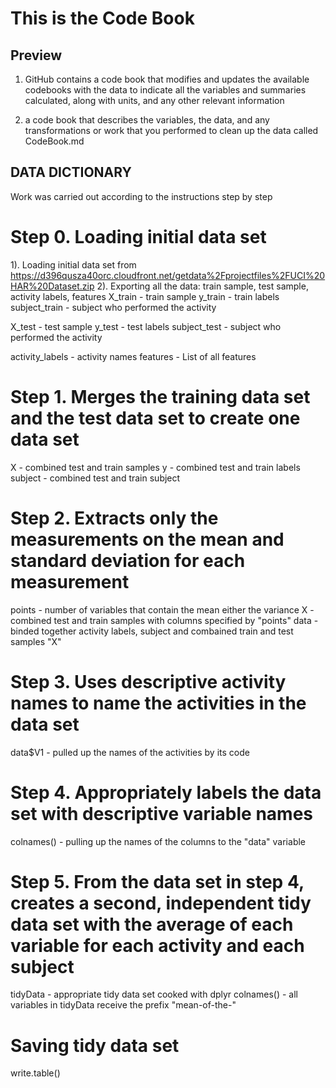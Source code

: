 # This is the Code Book
## Preview
1. GitHub contains a code book that modifies and updates the available codebooks with the data to indicate all the variables and summaries calculated, along with units, and any other relevant information

2. a code book that describes the variables, the data, and any transformations or work that you performed to clean up the data called CodeBook.md


## DATA DICTIONARY

Work was carried out according to the instructions step by step

# Step 0. Loading initial data set 
1). Loading initial data set from https://d396qusza40orc.cloudfront.net/getdata%2Fprojectfiles%2FUCI%20HAR%20Dataset.zip
2). Exporting all the data: train sample, test sample, activity labels, features
X_train - train sample
y_train - train labels 
subject_train - subject who performed the activity

X_test - test sample
y_test - test labels 
subject_test - subject who performed the activity

activity_labels - activity names
features - List of all features


# Step 1. Merges the training data set and the test data set to create one data set
X - combined test and train samples
y - combined test and train labels
subject - combined test and train subject

# Step 2. Extracts only the measurements on the mean and standard deviation for each measurement
points - number of variables that contain the mean either the variance
X - combined test and train samples with columns specified by "points"
data - binded together activity labels, subject and combained train and test samples "X"

# Step 3. Uses descriptive activity names to name the activities in the data set
data$V1 - pulled up the names of the activities by its code

# Step 4. Appropriately labels the data set with descriptive variable names
colnames() - pulling up the names of the columns to the "data" variable

# Step 5. From the data set in step 4, creates a second, independent tidy data set with the average of each variable for each activity and each subject

tidyData - appropriate tidy data set cooked with dplyr
colnames() - all variables in tidyData receive the prefix "mean-of-the-"

# Saving tidy data set
write.table()
